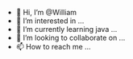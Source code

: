 - 👋 Hi, I’m @William
- 👀 I’m interested in ...
- 🌱 I’m currently learning java ...
- 💞️ I’m looking to collaborate on ...
- 📫 How to reach me ...

<!---
WilliamStockholmNehro/WilliamStockholmNehro is a ✨ special ✨ repository because its `README.md` (this file) appears on your GitHub profile.
You can click the Preview link to take a look at your changes.
--->
